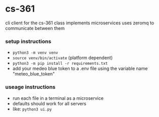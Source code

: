 # cs-361
cli client for the cs-361 class
implements microservices
uses zeromq to communicate between them

### setup instructions
+ `python3 -m venv venv`
+ `source venv/bin/activate` (platform dependent)
+ `python3 -m pip install -r requirements.txt`
+ add your medeo blue token to a .env file using the variable name "meteo_blue_token"

### useage instructions
- run each file in a terminal as a microservice
- defaults should work for all servers
- like: `python3 ui.py`
